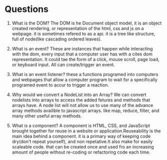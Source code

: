 # Questions

1. What is the DOM?
The DOM is he Document object model, it is an object created rendering, or representation of the  html, css and js on a webpage. it is sometimes refered to as a api. it is a tree like structure, full of node(like cascading ordered leaves).

2. What is an event?
These are instances that happen while interacting with the dom, every input that a computer user has with a cites dom representation. It could tae the form of a click, mouse scroll, page load, or keyboard input. All can create/trigger an event.

3. What is an event listener?
these a functions programed into computers and webpages that allow a computer program to wait for a specifically programed event to accur to trigger a reaction.

4. Why would we convert a NodeList into an Array?
 We can convert nodelists into arrays to access the added fetures and methods that arrays have. A node list will not allow us to use many of the advance array methods availible to javascript arrays. like map, reduce, filter, and many other useful array methods.

5. What is a component? 
A component is HTML, CSS, and JavaScript brought together for reuse in a website or application.Reuseability is the main idea behind a component. it is a primary way of keeping code dry(don't repeat yourself), and non repetative.It also make for easily scaleable code. that can be created once and used fro an increasing amount of people without re-coding or refactoring code each time.
